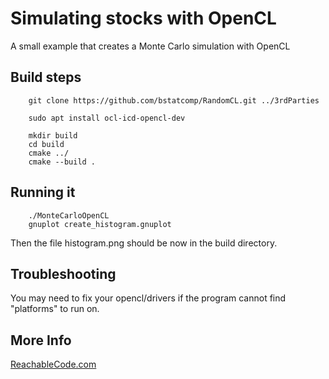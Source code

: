 # Simulating stocks with OpenCL

A small example that creates a Monte Carlo simulation with OpenCL

## Build steps

```
    git clone https://github.com/bstatcomp/RandomCL.git ../3rdParties
```

```
    sudo apt install ocl-icd-opencl-dev
```

```
    mkdir build
    cd build
    cmake ../
    cmake --build .
```

## Running it

```
    ./MonteCarloOpenCL
    gnuplot create_histogram.gnuplot
```
Then the file histogram.png should be now in the build directory.

## Troubleshooting

You may need to fix your opencl/drivers if the program cannot find "platforms" to run on.

## More Info
[ReachableCode.com](https://www.reachablecode.com)
